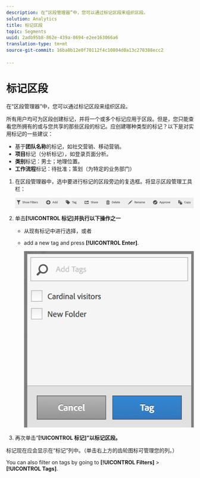 ```yaml
---
description: 在“区段管理器”中，您可以通过标记区段来组织区段。
solution: Analytics
title: 标记区段
topic: Segments
uuid: 2adb95b8-862e-439a-8694-e2ee163066a6
translation-type: tm+mt
source-git-commit: 16ba0b12e0f70112f4c10804d0a13c278388ecc2

---
```



# 标记区段

在“区段管理器”中，您可以通过标记区段来组织区段。

所有用户均可为区段创建标记，并将一个或多个标记应用于区段。但是，您只能查看您所拥有的或与您共享的那些区段的标记。应创建哪种类型的标记？以下是对实用标记的一些建议：

* 基于&#x200B;**团队名称**&#x200B;的标记，如社交营销、移动营销。
* **项目**&#x200B;标记（分析标记），如登录页面分析。
* **类别**&#x200B;标记：男士；地理位置。
* **工作流程**&#x200B;标记：待批准；策划（为特定的业务部门）

1. 在区段管理器中，选中要进行标记的区段旁边的复选框。将显示区段管理工具栏：

   ![](assets/segment_mgmt_toolbar.png)

1. 单击&#x200B;**[!UICONTROL 标记]并执行以下操作之一**

   * 从现有标记中进行选择，或者
   * add a new tag and press **[!UICONTROL Enter]**.

      ![](assets/tagging_ui.png)

1. 再次单击“**[!UICONTROL 标记]”以标记区段。**

标记现在应会显示在“标记”列中。（单击右上方的齿轮图标可管理您的列。）

You can also filter on tags by going to **[!UICONTROL Filters]** &gt; **[!UICONTROL Tags]**.
